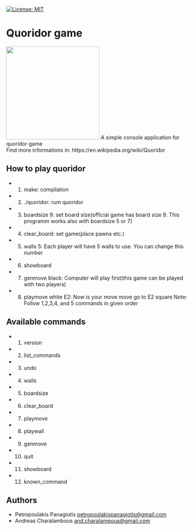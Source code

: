 [![License: MIT](https://img.shields.io/badge/License-MIT-yellow.svg)](https://opensource.org/licenses/MIT) <br />
# Quoridor game 
<img src="https://upload.wikimedia.org/wikipedia/commons/thumb/8/84/Quoridor_1.jpg/800px-Quoridor_1.jpg" width="250" height="250" />
A simple console application for quoridor game<br />
Find more informations in: https://en.wikipedia.org/wiki/Quoridor

## How to play quoridor 
* 1. make: compilation
* 2. ./quoridor: rum quoridor
* 3. boardsize 9: set board size(official game has board size 9. This programm works also with boardsize 5 or 7)
* 4. clear_board: set game(place pawns etc.) 
* 5. walls 5: Each player will have 5 walls to use. You can change this number
* 6. showboard
* 7. genmove black: Computer will play first(this game can be played with two players)  
* 8. playmove white E2: Now is your move move go to E2 square
Note: Follow 1,2,3,4, and 5 commands in given order 

## Available commands
* 1. version
* 2. list_commands 
* 3. undo
* 4. walls
* 5. boardsize
* 6. clear_board
* 7. playmove
* 8. playwall
* 9. genmove
* 10. quit
* 11. showboard
* 12. known_command

## Authors
* Petropoulakis Panagiotis petropoulakispanagiotis@gmail.com
* Andreas Charalambous and.charalampous@gmail.com
